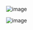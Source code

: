 ![image](https://github.com/user-attachments/assets/81e6e559-772b-4dc2-b443-2e34ace84018)

![image](https://github.com/user-attachments/assets/ec844d43-039a-414d-a070-fc5c2db80e52)

